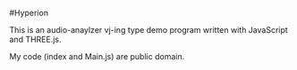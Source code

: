 #Hyperion

This is an audio-anaylzer vj-ing type demo program written with JavaScript and THREE.js. 

My code (index and Main.js) are public domain. 